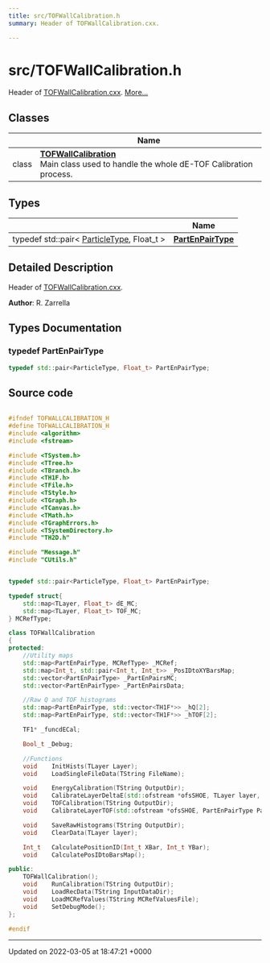 ```yaml
---
title: src/TOFWallCalibration.h
summary: Header of TOFWallCalibration.cxx. 

---
```


# src/TOFWallCalibration.h

Header of [TOFWallCalibration.cxx](/Files/TOFWallCalibration_8cxx.md#file-tofwallcalibration.cxx).  [More...](#detailed-description)

## Classes

|                | Name           |
| -------------- | -------------- |
| class | **[TOFWallCalibration](/Classes/classTOFWallCalibration.md)** <br>Main class used to handle the whole dE-TOF Calibration process.  |

## Types

|                | Name           |
| -------------- | -------------- |
| typedef std::pair< [ParticleType](/Files/Parameters_8h.md#enum-particletype), Float_t > | **[PartEnPairType](/Files/TOFWallCalibration_8h.md#typedef-partenpairtype)**  |

## Detailed Description

Header of [TOFWallCalibration.cxx](/Files/TOFWallCalibration_8cxx.md#file-tofwallcalibration.cxx). 

**Author**: R. Zarrella 
## Types Documentation

### typedef PartEnPairType

```cpp
typedef std::pair<ParticleType, Float_t> PartEnPairType;
```





## Source code

```cpp

#ifndef TOFWALLCALIBRATION_H
#define TOFWALLCALIBRATION_H
#include <algorithm>
#include <fstream>

#include <TSystem.h>
#include <TTree.h>
#include <TBranch.h>
#include <TH1F.h>
#include <TFile.h>
#include <TStyle.h>
#include <TGraph.h>
#include <TCanvas.h>
#include <TMath.h>
#include <TGraphErrors.h>
#include <TSystemDirectory.h>
#include "TH2D.h"

#include "Message.h"
#include "CUtils.h"


typedef std::pair<ParticleType, Float_t> PartEnPairType;

typedef struct{
    std::map<TLayer, Float_t> dE_MC;
    std::map<TLayer, Float_t> TOF_MC;
} MCRefType;

class TOFWallCalibration
{
protected:
    //Utility maps
    std::map<PartEnPairType, MCRefType> _MCRef;                 
    std::map<Int_t, std::pair<Int_t, Int_t>> _PosIDtoXYBarsMap; 
    std::vector<PartEnPairType> _PartEnPairsMC;                 
    std::vector<PartEnPairType> _PartEnPairsData;               

    //Raw Q and TOF histograms
    std::map<PartEnPairType, std::vector<TH1F*>> _hQ[2];        
    std::map<PartEnPairType, std::vector<TH1F*>> _hTOF[2];      

    TF1* _funcdECal;                                            

    Bool_t _Debug;                                              

    //Functions
    void    InitHists(TLayer Layer);
    void    LoadSingleFileData(TString FileName);

    void    EnergyCalibration(TString OutputDir);
    void    CalibrateLayerDeltaE(std::ofstream *ofsSHOE, TLayer layer, TString OutputDir, TFile* fOut);
    void    TOFCalibration(TString OutputDir);
    void    CalibrateLayerTOF(std::ofstream *ofsSHOE, PartEnPairType PartEn, TLayer layer, TString OutputDir, TFile* fOut);

    void    SaveRawHistograms(TString OutputDir);
    void    ClearData(TLayer layer);

    Int_t   CalculatePositionID(Int_t XBar, Int_t YBar);
    void    CalculatePosIDtoBarsMap();

public:
    TOFWallCalibration();
    void    RunCalibration(TString OutputDir);
    void    LoadRecData(TString InputDataDir);
    void    LoadMCRefValues(TString MCRefValuesFile);
    void    SetDebugMode();
};

#endif
```


-------------------------------

Updated on 2022-03-05 at 18:47:21 +0000
